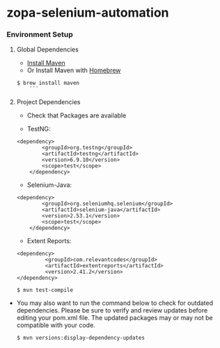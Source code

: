 # zopa-selenium-automation

### Environment Setup
	
1.  Global Dependencies
	* [Install Maven](https://maven.apache.org/install.html)
	* Or Install Maven with [Homebrew](http://brew.sh/)
	```
	$ brew install maven
        ```
2. Project Dependencies
	* Check that Packages are available
	
	* TestNG:
	
	```
	<dependency>
            <groupId>org.testng</groupId>
            <artifactId>testng</artifactId>
            <version>6.9.10</version>
            <scope>test</scope>
        </dependency> 
	```
	* Selenium-Java:
	
	```
	<dependency>
            <groupId>org.seleniumhq.selenium</groupId>
            <artifactId>selenium-java</artifactId>
            <version>2.53.1</version>
            <scope>test</scope>
        </dependency>
	```
	
	* Extent Reports:
	
	```
	<dependency>
             <groupId>com.relevantcodes</groupId>
    	     <artifactId>extentreports</artifactId>
    	     <version>2.41.2</version>
	</dependency>
	
	```
	
	``` $ mvn test-compile ```
* You may also want to run the command below to check for outdated dependencies. Please be sure to verify and review     updates before editing your pom.xml file. The updated packages may or may not be compatible with your code.
	```
	$ mvn versions:display-dependency-updates
	```
